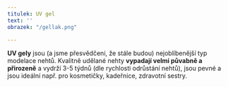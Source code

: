 ```yaml
---
titulek: UV gel
text: ''
obrazek: "/gellak.png"

---
```

**UV gely** jsou (a jsme přesvědčeni, že stále budou) nejoblíbenější typ modelace nehtů. Kvalitně udělané nehty **vypadají velmi půvabně a přirozeně** a vydrží 3-5 týdnů (dle rychlosti odrůstání nehtů), jsou pevné a jsou ideální např. pro kosmetičky, kadeřnice, zdravotní sestry.